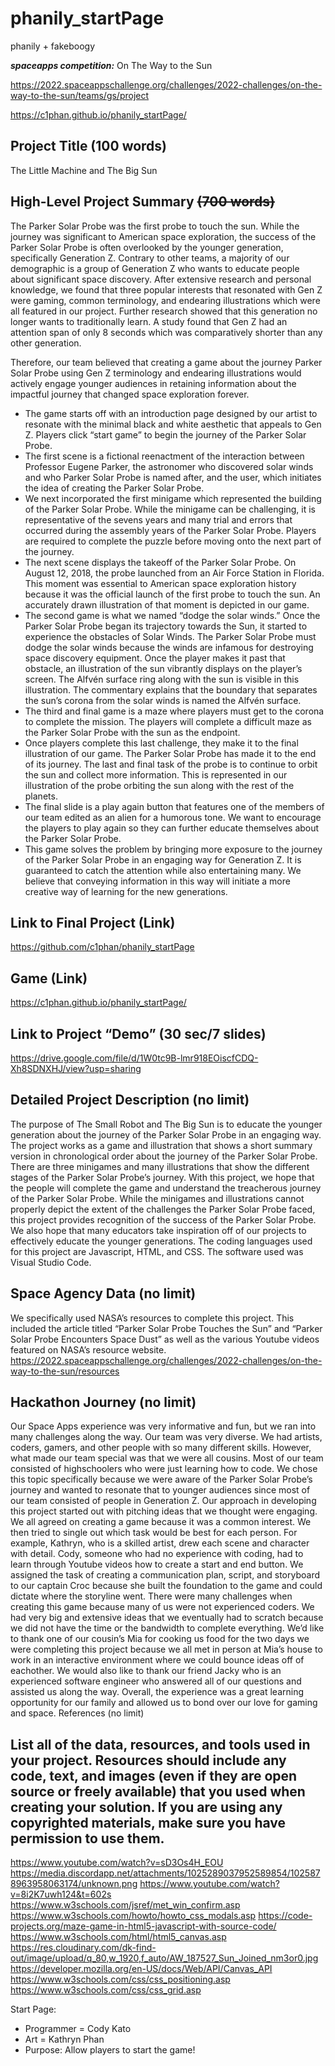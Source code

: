 # phanily_startPage

phanily + fakeboogy

***spaceapps competition:*** On The Way to the Sun

https://2022.spaceappschallenge.org/challenges/2022-challenges/on-the-way-to-the-sun/teams/gs/project

https://c1phan.github.io/phanily_startPage/


Project Title (100 words)
-------------------------------------------------
The Little Machine and The Big Sun 


High-Level Project Summary ~~(700 words)~~
-------------------------------------------------
The Parker Solar Probe was the first probe to touch the sun. While the journey was significant to American space exploration, the success of the Parker Solar Probe is often overlooked by the younger generation, specifically Generation Z. Contrary to other teams, a majority of our demographic is a group of Generation Z who wants to educate people about significant space discovery. After extensive research and personal knowledge, we found that three popular interests that resonated with Gen Z were gaming, common terminology, and endearing illustrations which were all featured in our project. Further research showed that this generation no longer wants to traditionally learn. A study found that Gen Z had an attention span of only 8 seconds which was comparatively shorter than any other generation. 


Therefore, our team believed that creating a game about the journey Parker Solar Probe using Gen Z terminology and endearing illustrations would actively engage younger audiences in retaining information about the impactful journey that changed space exploration forever.


* The game starts off with an introduction page designed by our artist to resonate with the minimal black and white aesthetic that appeals to Gen Z. Players click “start game” to begin the journey of the Parker Solar Probe. 
* The first scene is a fictional reenactment of the interaction between Professor Eugene Parker, the astronomer who discovered solar winds and who Parker Solar Probe is named after, and the user, which initiates the idea of creating the Parker Solar Probe.
* We next incorporated the first minigame which represented the building of the Parker Solar Probe. While the minigame can be challenging, it is representative of the sevens years and many trial and errors that occurred during the assembly years of the Parker Solar Probe. Players are required to complete the puzzle before moving onto the next part of the journey. 
* The next scene displays the takeoff of the Parker Solar Probe. On August 12, 2018, the probe launched from an Air Force Station in Florida. This moment was essential to American space exploration history because it was the official launch of the first probe to touch the sun. An accurately drawn illustration of that moment is depicted in our game. 
* The second game is what we named “dodge the solar winds.” Once the Parker Solar Probe began its trajectory towards the Sun, it started to experience the obstacles of Solar Winds. The Parker Solar Probe must dodge the solar winds because the winds are infamous for destroying space discovery equipment.
Once the player makes it past that obstacle, an illustration of the sun vibrantly displays on the player’s screen. The Alfvén surface ring along with the sun is visible in this illustration. The commentary explains that the boundary that separates the sun’s corona from the solar winds is named the Alfvén surface.
* The third and final game is a maze where players must get to the corona to complete the mission. The players will complete a difficult maze as the Parker Solar Probe with the sun as the endpoint. 
* Once players complete this last challenge, they make it to the final illustration of our game. The Parker Solar Probe has made it to the end of its journey. The last and final task of the probe is to continue to orbit the sun and collect more information. This is represented in our illustration of the probe orbiting the sun along with the rest of the planets.
* The final slide is a play again button that features one of the members of our team edited as an alien for a humorous tone. We want to encourage the players to play again so they can further educate themselves about the Parker Solar Probe. 
* This game solves the problem by bringing more exposure to the journey of the Parker Solar Probe in an engaging way for Generation Z. It is guaranteed to catch the attention while also entertaining many. We believe that conveying information in this way will initiate a more creative way of learning for the new generations. 


Link to Final Project (Link)
-------------------------------------------------
https://github.com/c1phan/phanily_startPage


Game (Link)
-------------------------------------------------
https://c1phan.github.io/phanily_startPage/


Link to Project “Demo” (30 sec/7 slides)
-------------------------------------------------
https://drive.google.com/file/d/1W0tc9B-lmr918EOiscfCDQ-Xh8SDNXHJ/view?usp=sharing


Detailed Project Description (no limit)
-------------------------------------------------
The purpose of The Small Robot and The Big Sun is to educate the younger generation about the journey of the Parker Solar Probe in an engaging way. The project works as a game and illustration that shows a short summary version in chronological order about the journey of the Parker Solar Probe. There are three minigames and many illustrations that show the different stages of the Parker Solar Probe’s journey. With this project, we hope that the people will complete the game and understand the treacherous journey of the Parker Solar Probe. While the minigames and illustrations cannot properly depict the extent of the challenges the Parker Solar Probe faced, this project provides recognition of the success of the Parker Solar Probe. We also hope that many educators take inspiration off of our projects to effectively educate the younger generations. The coding languages used for this project are Javascript, HTML, and CSS. The software used was Visual Studio Code. 

Space Agency Data (no limit) 
-------------------------------------------------
We specifically used NASA’s resources to complete this project. This included the article titled “Parker Solar Probe Touches the Sun” and “Parker Solar Probe Encounters Space Dust” as well as the various Youtube videos featured on NASA’s resource website. 
https://2022.spaceappschallenge.org/challenges/2022-challenges/on-the-way-to-the-sun/resources


Hackathon Journey (no limit) 
-------------------------------------------------
Our Space Apps experience was very informative and fun, but we ran into many challenges along the way. Our team was very diverse. We had artists, coders, gamers, and other people with so many different skills. However, what made our team special was that we were all cousins. Most of our team consisted of highschoolers who were just learning how to code. We chose this topic specifically because we were aware of the Parker Solar Probe’s journey and wanted to resonate that to younger audiences since most of our team consisted of people in Generation Z. Our approach in developing this project started out with pitching ideas that we thought were engaging. We all agreed on creating a game because it was a common interest. We then tried to single out which task would be best for each person. For example, Kathryn, who is a skilled artist, drew each scene and character with detail. Cody, someone who had no experience with coding, had to learn through Youtube videos how to create a start and end button. We assigned the task of creating a communication plan, script, and storyboard to our captain Croc because she built the foundation to the game and could dictate where the storyline went. There were many challenges when creating this game because many of us were not experienced coders. We had very big and extensive ideas that we eventually had to scratch because we did not have the time or the bandwidth to complete everything. We’d like to thank one of our cousin’s Mia for cooking us food for the two days we were completing this project because we all met in person at Mia’s house to work in an interactive environment where we could bounce ideas off of eachother. We would also like to thank our friend Jacky who is an experienced software engineer who answered all of our questions and assisted us along the way. Overall, the experience was a great learning opportunity for our family and allowed us to bond over our love for gaming and space. 
References (no limit) 


List all of the data, resources, and tools used in your project. Resources should include any code, text, and images (even if they are open source or freely available) that you used when creating your solution. If you are using any copyrighted materials, make sure you have permission to use them. 
-------------------------------------------------
https://www.youtube.com/watch?v=sD3Os4H_EOU
https://media.discordapp.net/attachments/1025289037952589854/1025878963958063174/unknown.png
https://www.youtube.com/watch?v=8i2K7uwh124&t=602s
https://www.w3schools.com/jsref/met_win_confirm.asp
https://www.w3schools.com/howto/howto_css_modals.asp
https://code-projects.org/maze-game-in-html5-javascript-with-source-code/
https://www.w3schools.com/html/html5_canvas.asp
https://res.cloudinary.com/dk-find-out/image/upload/q_80,w_1920,f_auto/AW_187527_Sun_Joined_nm3or0.jpg
https://developer.mozilla.org/en-US/docs/Web/API/Canvas_API
https://www.w3schools.com/css/css_positioning.asp
https://www.w3schools.com/css/css_grid.asp


Start Page:
  - Programmer = Cody Kato
  - Art = Kathryn Phan
  - Purpose: Allow players to start the game!

